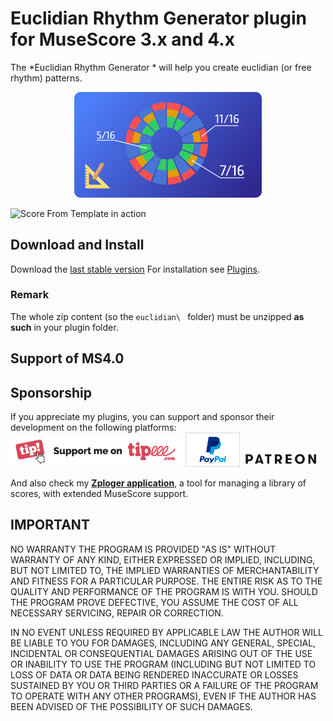 
# Euclidian Rhythm Generator plugin for MuseScore 3.x and 4.x
The *Euclidian Rhythm Generator * will help you create euclidian (or free rhythm) patterns.
<p align="center"><img src="/euclidian/logo.png" Alt="logo" width="300" /></p>

![Score From Template in action](/demo/euclidian-demo.png)



## Download and Install ##
Download the [last stable version](https://github.com/lgvr123/musescore-euclidian/releases)
For installation see [Plugins](https://musescore.org/en/handbook/3/plugins).

### Remark
The whole zip content (so the `euclidian\ ` folder) must be unzipped **as such** in your plugin folder. <br/>

## Support of MS4.0

## Sponsorship ##
If you appreciate my plugins, you can support and sponsor their development on the following platforms:
[<img src="/support/Button-Tipeee.png" alt="Support me on Tipee" height="50"/>](https://www.tipeee.com/parkingb) 
[<img src="/support/paypal.jpg" alt="Support me on Paypal" height="55"/>](https://www.paypal.me/LaurentvanRoy) 
[<img src="/support/patreon.png" alt="Support me on Patreon" height="25"/>](https://patreon.com/parkingb)

And also check my **[Zploger application](https://www.parkingb.be/zploger)**, a tool for managing a library of scores, with extended MuseScore support.

## IMPORTANT
NO WARRANTY THE PROGRAM IS PROVIDED "AS IS" WITHOUT WARRANTY OF ANY KIND, EITHER EXPRESSED OR IMPLIED, INCLUDING, BUT NOT LIMITED TO, THE IMPLIED WARRANTIES OF MERCHANTABILITY AND FITNESS FOR A PARTICULAR PURPOSE. THE ENTIRE RISK AS TO THE QUALITY AND PERFORMANCE OF THE PROGRAM IS WITH YOU. SHOULD THE PROGRAM PROVE DEFECTIVE, YOU ASSUME THE COST OF ALL NECESSARY SERVICING, REPAIR OR CORRECTION.

IN NO EVENT UNLESS REQUIRED BY APPLICABLE LAW THE AUTHOR WILL BE LIABLE TO YOU FOR DAMAGES, INCLUDING ANY GENERAL, SPECIAL, INCIDENTAL OR CONSEQUENTIAL DAMAGES ARISING OUT OF THE USE OR INABILITY TO USE THE PROGRAM (INCLUDING BUT NOT LIMITED TO LOSS OF DATA OR DATA BEING RENDERED INACCURATE OR LOSSES SUSTAINED BY YOU OR THIRD PARTIES OR A FAILURE OF THE PROGRAM TO OPERATE WITH ANY OTHER PROGRAMS), EVEN IF THE AUTHOR HAS BEEN ADVISED OF THE POSSIBILITY OF SUCH DAMAGES.
